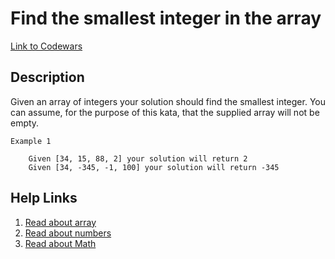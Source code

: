 # Find the smallest integer in the array

[Link to Codewars](https://www.codewars.com/kata/55a2d7ebe362935a210000b2)

## Description

Given an array of integers your solution should find the smallest integer.
You can assume, for the purpose of this kata, that the supplied array will not be empty.


`Example 1`

```
    Given [34, 15, 88, 2] your solution will return 2
    Given [34, -345, -1, 100] your solution will return -345
```


## Help Links

1. [Read about array](https://developer.mozilla.org/es/docs/Web/JavaScript/Reference/Global_Objects/Array)
2. [Read about numbers](https://developer.mozilla.org/es/docs/Web/JavaScript/Reference/Global_Objects/Number)
3. [Read about Math](https://developer.mozilla.org/es/docs/Web/JavaScript/Reference/Global_Objects/Math)